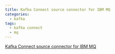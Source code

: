 ```yaml
---
title: Kafka Connect source connector for IBM MQ
categories:
  - kafka
tags: 
  - kafka connect
  - mq
---
```


[Kafka Connect source connector for IBM MQ](https://github.com/ibm-messaging/kafka-connect-mq-source)